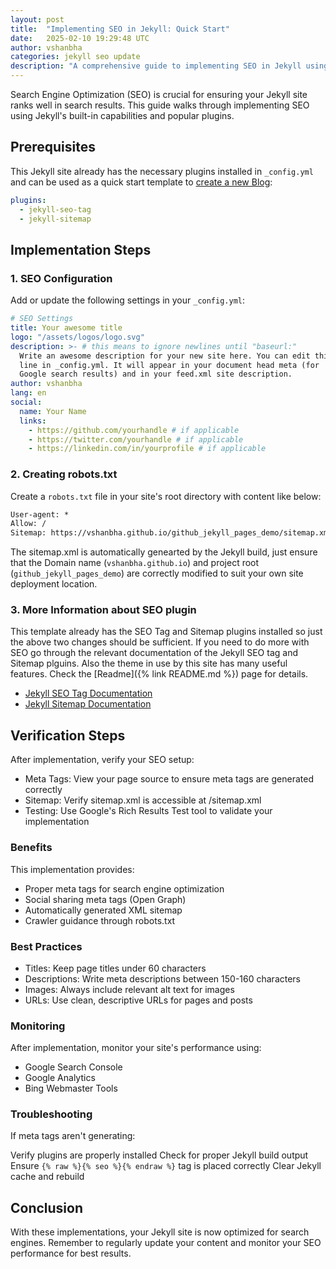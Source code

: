 ```yaml
---
layout: post
title:  "Implementing SEO in Jekyll: Quick Start"
date:   2025-02-10 19:29:48 UTC
author: vshanbha
categories: jekyll seo update
description: "A comprehensive guide to implementing SEO in Jekyll using jekyll-seo-tag and jekyll-sitemap plugins. Learn how to optimize your Jekyll site for search engines."
---
```


Search Engine Optimization (SEO) is crucial for ensuring your Jekyll site ranks well in search results. This guide walks through implementing SEO using Jekyll's built-in capabilities and popular plugins.

## Prerequisites

This Jekyll site already has the necessary plugins installed in `_config.yml` and can be used as a quick start template to [create a new Blog](https://github.com/new?template_name=github_jekyll_pages_demo&template_owner=vshanbha):
```yaml
plugins:
  - jekyll-seo-tag
  - jekyll-sitemap
```

## Implementation Steps
### 1. SEO Configuration
Add or update the following settings in your `_config.yml`:

```yaml
# SEO Settings
title: Your awesome title
logo: "/assets/logos/logo.svg"
description: >- # this means to ignore newlines until "baseurl:"
  Write an awesome description for your new site here. You can edit this
  line in _config.yml. It will appear in your document head meta (for
  Google search results) and in your feed.xml site description.
author: vshanbha
lang: en
social:
  name: Your Name
  links:
    - https://github.com/yourhandle # if applicable
    - https://twitter.com/yourhandle # if applicable
    - https://linkedin.com/in/yourprofile # if applicable
```
### 2. Creating robots.txt
Create a `robots.txt` file in your site's root directory with content like below:

```txt
User-agent: *
Allow: /
Sitemap: https://vshanbha.github.io/github_jekyll_pages_demo/sitemap.xml
```
The sitemap.xml is automatically genearted by the Jekyll build, just ensure that the Domain name (`vshanbha.github.io`) and project root (`github_jekyll_pages_demo`) are correctly modified to suit your own site deployment location.

### 3. More Information about SEO plugin
This template already has the SEO Tag and Sitemap plugins installed so just the above two changes should be sufficient. If you need to do more with SEO go through the relevant documentation of the Jekyll SEO tag and Sitemap plguins. Also the theme in use by this site has many useful features. Check the [Readme]({% link README.md %}) page for details.
- [Jekyll SEO Tag Documentation](https://github.com/jekyll/jekyll-seo-tag)
- [Jekyll Sitemap Documentation](https://github.com/jekyll/jekyll-sitemap)

## Verification Steps
After implementation, verify your SEO setup:

- Meta Tags: View your page source to ensure meta tags are generated correctly
- Sitemap: Verify sitemap.xml is accessible at /sitemap.xml
- Testing: Use Google's Rich Results Test tool to validate your implementation
### Benefits
This implementation provides:

- Proper meta tags for search engine optimization
- Social sharing meta tags (Open Graph)
- Automatically generated XML sitemap
- Crawler guidance through robots.txt
### Best Practices
- Titles: Keep page titles under 60 characters
- Descriptions: Write meta descriptions between 150-160 characters
- Images: Always include relevant alt text for images
- URLs: Use clean, descriptive URLs for pages and posts

### Monitoring
After implementation, monitor your site's performance using:

- Google Search Console
- Google Analytics
- Bing Webmaster Tools

### Troubleshooting
If meta tags aren't generating:

Verify plugins are properly installed
Check for proper Jekyll build output
Ensure `{% raw %}{% seo %}{% endraw %}` tag is placed correctly
Clear Jekyll cache and rebuild

## Conclusion
With these implementations, your Jekyll site is now optimized for search engines. Remember to regularly update your content and monitor your SEO performance for best results.